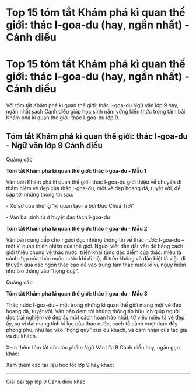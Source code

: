 # Top 15 tóm tắt Khám phá kì quan thế giới: thác I-goa-du (hay, ngắn nhất) - Cánh diều

# Top 15 tóm tắt Khám phá kì quan thế giới: thác I-goa-du (hay, ngắn nhất) - Cánh diều

Với tóm tắt Khám phá kì quan thế giới: thác I-goa-du Ngữ văn lớp 9 hay, ngắn nhất sách Cánh diều giúp học sinh nắm vững kiến thức trọng tâm bài Khám phá kì quan thế giới: thác I-goa-du lớp 9.

## Tóm tắt Khám phá kì quan thế giới: thác I-goa-du - Ngữ văn lớp 9 Cánh diều

Quảng cáo

**Tóm tắt Khám phá kì quan thế giới: thác I-goa-du - Mẫu 1**

Văn bản Khám phá kì quan thế giới: thác I-goa-du giới thiệu về chuyến đi thám hiểm vẻ đẹp của thác I-goa-đu, một vẻ đẹp hoang dã, tuyệt vời, đề cập tới những thông tin sau:

\- Xứ sở của những “kì quan tạo ra bởi Đức Chúa Trời”

\- Ván bài sinh tử ở huyệt đạo tách I-goa-du

**Tóm tắt Khám phá kì quan thế giới: thác I-goa-du - Mẫu 2**

Văn bản cung cấp cho người đọc những thông tin về thác nước I-goa-du – một kì quan thiên nhiên của thế giới. Người viết dẫn dắt vấn đề bằng cách giới thiệu chung về thác nước, triển khai từng đặc điểm của thác: miêu tả cảnh đẹp của thác nước nước khi đi bộ, đi trên không và đặc biệt là việc đi thuyển qua các ngọn thác cao để vào trung tâm thác nước kì vĩ, nguy hiểm như lao thăng vào “họng quỷ”.

Quảng cáo

**Tóm tắt Khám phá kì quan thế giới: thác I-goa-du - Mẫu 3**

Thác nước I-goa-du – một trong những kì quan thế giới mang một vẻ đẹp hoang dã, tuyệt vời. Văn bản đem tới những thông tin hữu ích giúp người đọc trải nghiệm vẻ đẹp ấy một cách hoàn hảo nhất, từ việc miêu tả vẻ đẹp ấy, sự vĩ đại mang tính kỉ lục của thác nước, cách tả cảnh vượt thác đầy phong phu, như lao vào “họng quỷ” của du khách, và cảm nhận của tác giả và du khách.

Xem thêm tóm tắt các tác phẩm Ngữ Văn lớp 9 Cánh diều hay, ngắn gọn khác:

Xem thêm các tài liệu học tốt lớp 9 hay khác:

* * *

Giải bài tập lớp 9 Cánh diều khác
